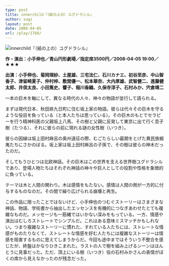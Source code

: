 ```yaml
---
type: post
title: innerchild『（紙の上の）ユグドラシル』
author: sugi
layout: post
date: 2008-04-05
url: /play/1768/
---
```

<img src="/images/play/.jpg" alt="innerchild『（紙の上の）ユグドラシル』" class="alignleft" />

**作・演出：小手伸也／青山円形劇場／指定席3500円／2008-04-05 19:00／★★★**

**出演：小手伸也、菊岡理紗、土屋雄、三宅法仁、石川カナエ、初谷至彦、中山智香子、津留崎夏子、仲村梓、敷間優一、松本華奈、大内厚雄、武智健二、進藤健太郎、井俣太良、小田篤史、響子、稲川香織、久保寺淳子、石村みか、宍倉靖二**

一本の巨木を軸にして、異なる時代の人々、神々の物語が並行して語られる。

まずは現代日本、秋田県九日町に住む坂上家の物語。彼らは代々その巨木を守るような役目を負っている（と本人たちは思っている）。その巨木のもとでセラピーを行う精神科医の父親坂上八馬、その樹と父親に反発して東京に出て行く息子樹（たつる）、それに彼らの前に現れる謎の女性樹（いつき）。

彼らの因縁は坂上田村麻呂の奥州遠征の際、むごたらしい最期をとげた異民族蝦夷たちにさかのぼる。坂上家は坂上田村麻呂の子孫で、その樹は彼らの神木だったのだ。

そしてもうひとつは北欧神話。その巨木はこの世界を支える世界樹ユグドラシルであり、登場人物たちはそれぞれ神話の神々や巨人としての役割や性格を象徴的に負っている。

テーマは木と人間の関わり。木は感情をもたない。感情は人間の側が一方的に付与するものなのだ。その間で繰り広げられる崩壊と再生。

この作品に限ったことではないけど、小手伸也のつむぐストーリーはさまざまな神話、物語、学術書から抽出したエッセンスを有機的につなぎあわせたとても複雑なものだ。メッセージも一筋縄ではいかない深みをもっている。一方、情感や演出はむしろストレートでシンプルだ。これはある意味ミスマッチかもしれない。つまり複雑なストーリーに慣れた、すれている人たちには、ストレートな情感がものたりなくて、ストレートな情感を好む人たちには複雑なストーリーは情感を阻害するものに思えてしまうからだ。今回も途中まではそういう不整合を感じたが、終盤はかなりひきこまれた。ラストの人で樹を組み上げるシーンはほんとうに見事だった。ただ、頂上にいる樹（いつき）役の石村みかさんの表情がぼくの席から見えなかったのが残念だった。
